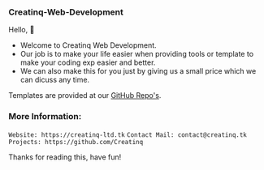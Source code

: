 ### Creatinq-Web-Development

Hello, 👋

- Welcome to Creatinq Web Development.
- Our job is to make your life easier when providing tools or template to make your coding exp easier and better.
- We can also make this for you just by giving us a small price which we can dicuss any time.

Templates are provided at our [GitHub Repo's](https://github.com/orgs/Creatinq-Web-Development/repositories).

### More Information:
```Website: https://creatinq-ltd.tk```
```Contact Mail: contact@creatinq.tk```
```Projects: https://github.com/Creatinq```

Thanks for reading this, have fun!




